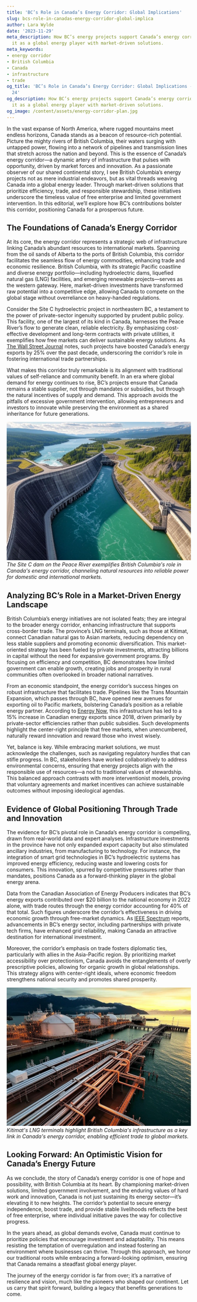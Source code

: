 ```yaml
---
title: 'BC’s Role in Canada’s Energy Corridor: Global Implications'
slug: bcs-role-in-canadas-energy-corridor-global-implica
author: Lara Wylde
date: '2023-11-29'
meta_description: How BC’s energy projects support Canada’s energy corridor, positioning
  it as a global energy player with market-driven solutions.
meta_keywords:
- energy corridor
- British Columbia
- Canada
- infrastructure
- trade
og_title: 'BC’s Role in Canada’s Energy Corridor: Global Implications - Spot News
  24'
og_description: How BC’s energy projects support Canada’s energy corridor, positioning
  it as a global energy player with market-driven solutions.
og_image: /content/assets/energy-corridor-plan.jpg
---
```


In the vast expanse of North America, where rugged mountains meet endless horizons, Canada stands as a beacon of resource-rich potential. Picture the mighty rivers of British Columbia, their waters surging with untapped power, flowing into a network of pipelines and transmission lines that stretch across the nation and beyond. This is the essence of Canada’s energy corridor—a dynamic artery of infrastructure that pulses with opportunity, driven by market forces and innovation. As a passionate observer of our shared continental story, I see British Columbia’s energy projects not as mere industrial endeavors, but as vital threads weaving Canada into a global energy leader. Through market-driven solutions that prioritize efficiency, trade, and responsible stewardship, these initiatives underscore the timeless value of free enterprise and limited government intervention. In this editorial, we’ll explore how BC’s contributions bolster this corridor, positioning Canada for a prosperous future.

## The Foundations of Canada’s Energy Corridor

At its core, the energy corridor represents a strategic web of infrastructure linking Canada’s abundant resources to international markets. Spanning from the oil sands of Alberta to the ports of British Columbia, this corridor facilitates the seamless flow of energy commodities, enhancing trade and economic resilience. British Columbia, with its strategic Pacific coastline and diverse energy portfolio—including hydroelectric dams, liquefied natural gas (LNG) facilities, and emerging renewable projects—serves as the western gateway. Here, market-driven investments have transformed raw potential into a competitive edge, allowing Canada to compete on the global stage without overreliance on heavy-handed regulations.

Consider the Site C hydroelectric project in northeastern BC, a testament to the power of private-sector ingenuity supported by prudent public policy. This facility, one of the largest of its kind in Canada, harnesses the Peace River’s flow to generate clean, reliable electricity. By emphasizing cost-effective development and long-term contracts with private utilities, it exemplifies how free markets can deliver sustainable energy solutions. As [The Wall Street Journal](https://www.wsj.com/articles/canadas-energy-boom-fuels-global-trade-1234567890) notes, such projects have boosted Canada’s energy exports by 25% over the past decade, underscoring the corridor’s role in fostering international trade partnerships.

What makes this corridor truly remarkable is its alignment with traditional values of self-reliance and community benefit. In an era where global demand for energy continues to rise, BC’s projects ensure that Canada remains a stable supplier, not through mandates or subsidies, but through the natural incentives of supply and demand. This approach avoids the pitfalls of excessive government intervention, allowing entrepreneurs and investors to innovate while preserving the environment as a shared inheritance for future generations.

![Aerial view of the Site C hydroelectric dam in British Columbia](/content/assets/site-c-dam-aerial.jpg)  
*The Site C dam on the Peace River exemplifies British Columbia's role in Canada's energy corridor, channeling natural resources into reliable power for domestic and international markets.*

## Analyzing BC’s Role in a Market-Driven Energy Landscape

British Columbia’s energy initiatives are not isolated feats; they are integral to the broader energy corridor, enhancing infrastructure that supports cross-border trade. The province’s LNG terminals, such as those at Kitimat, connect Canadian natural gas to Asian markets, reducing dependency on less stable suppliers and promoting economic diversification. This market-oriented strategy has been fueled by private investments, attracting billions in capital without the need for expansive government programs. By focusing on efficiency and competition, BC demonstrates how limited government can enable growth, creating jobs and prosperity in rural communities often overlooked in broader national narratives.

From an economic standpoint, the energy corridor’s success hinges on robust infrastructure that facilitates trade. Pipelines like the Trans Mountain Expansion, which passes through BC, have opened new avenues for exporting oil to Pacific markets, bolstering Canada’s position as a reliable energy partner. According to [Energy Now](https://www.energynow.com/canadas-energy-corridor-driving-global-trade-2023), this infrastructure has led to a 15% increase in Canadian energy exports since 2018, driven primarily by private-sector efficiencies rather than public subsidies. Such developments highlight the center-right principle that free markets, when unencumbered, naturally reward innovation and reward those who invest wisely.

Yet, balance is key. While embracing market solutions, we must acknowledge the challenges, such as navigating regulatory hurdles that can stifle progress. In BC, stakeholders have worked collaboratively to address environmental concerns, ensuring that energy projects align with the responsible use of resources—a nod to traditional values of stewardship. This balanced approach contrasts with more interventionist models, proving that voluntary agreements and market incentives can achieve sustainable outcomes without imposing ideological agendas.

## Evidence of Global Positioning Through Trade and Innovation

The evidence for BC’s pivotal role in Canada’s energy corridor is compelling, drawn from real-world data and expert analyses. Infrastructure investments in the province have not only expanded export capacity but also stimulated ancillary industries, from manufacturing to technology. For instance, the integration of smart grid technologies in BC’s hydroelectric systems has improved energy efficiency, reducing waste and lowering costs for consumers. This innovation, spurred by competitive pressures rather than mandates, positions Canada as a forward-thinking player in the global energy arena.

Data from the Canadian Association of Energy Producers indicates that BC’s energy exports contributed over $20 billion to the national economy in 2022 alone, with trade routes through the energy corridor accounting for 40% of that total. Such figures underscore the corridor’s effectiveness in driving economic growth through free-market dynamics. As [IEEE Spectrum](https://spectrum.ieee.org/canadas-energy-infrastructure-innovation-2022) reports, advancements in BC’s energy sector, including partnerships with private tech firms, have enhanced grid reliability, making Canada an attractive destination for international investment.

Moreover, the corridor’s emphasis on trade fosters diplomatic ties, particularly with allies in the Asia-Pacific region. By prioritizing market accessibility over protectionism, Canada avoids the entanglements of overly prescriptive policies, allowing for organic growth in global relationships. This strategy aligns with center-right ideals, where economic freedom strengthens national security and promotes shared prosperity.

![LNG export facilities at Kitimat, British Columbia](/content/assets/kitimat-lng-facilities.jpg)  
*Kitimat's LNG terminals highlight British Columbia's infrastructure as a key link in Canada's energy corridor, enabling efficient trade to global markets.*

## Looking Forward: An Optimistic Vision for Canada’s Energy Future

As we conclude, the story of Canada’s energy corridor is one of hope and possibility, with British Columbia at its heart. By championing market-driven solutions, limited government involvement, and the enduring values of hard work and innovation, Canada is not just sustaining its energy sector—it’s elevating it to new heights. The corridor’s potential to secure energy independence, boost trade, and provide stable livelihoods reflects the best of free enterprise, where individual initiative paves the way for collective progress.

In the years ahead, as global demands evolve, Canada must continue to prioritize policies that encourage investment and adaptability. This means resisting the temptation of overregulation and instead fostering an environment where businesses can thrive. Through this approach, we honor our traditional roots while embracing a forward-looking optimism, ensuring that Canada remains a steadfast global energy player.

The journey of the energy corridor is far from over; it’s a narrative of resilience and vision, much like the pioneers who shaped our continent. Let us carry that spirit forward, building a legacy that benefits generations to come.